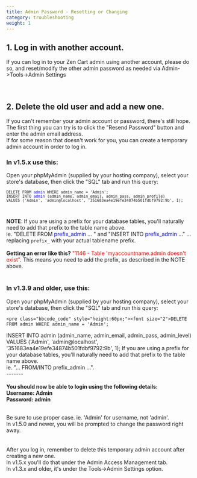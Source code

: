 ```yaml
---
title: Admin Password - Resetting or Changing
category: troubleshooting
weight: 1
---
```

## 1. Log in with another account. 
If you can log in to your Zen Cart admin using another account,  please do so, and reset/modify the other admin password as needed via  Admin-&gt;Tools-&gt;Admin Settings<br>
 <br>
<br>

## 2. Delete the old user and add a new one. 
If you can't remember your admin account or password, there's still hope.<br>
The first thing you can try is to click the "Resend Password" button and enter the admin email address.<br>
If for some reason that doesn't work for you, you can create a temporary admin account in order to log in. <br>
 <h3>In v1.5.x use this:</h3> Open your phpMyAdmin (supplied by your hosting company), select your   store's database, then click the "SQL" tab and run this query: 
	<pre class="bbcode_code" style="height:60px;"><font size="2">DELETE FROM <font color="#0000ff">admin</font> WHERE admin_name = 'Admin'; 
INSERT INTO <font color="#0000ff">admin</font> (admin_name, admin_email, admin_pass, admin_profile) 
VALUES ('Admin', 'admin@localhost', '351683ea4e19efe34874b501fdbf9792:9b', 1);</font></pre>

<b>NOTE</b>: If you are using a prefix for your database tables,</font> you'll naturally need to add that prefix to the table name above. <br>
ie. "DELETE FROM <font color="#0000ff">prefix_admin</font> ... " and "INSERT INTO <font color="#0000ff">prefix_admin</font> ..." ... replacing `prefix_` with your actual tablename prefix.<br>
<br>
<b>Getting an error like this?</b> <font color="#ff0000">"1146 - Table 'myaccountname.admin doesn't exist"</font>. This means you need to add the prefix, as described in the NOTE above.<br>
<br>
 <h3>In v1.3.9 and older, use this:</h3> Open your phpMyAdmin (supplied by your hosting company), select your   store's database, then click the "SQL" tab and run this query:<br>

	<pre class="bbcode_code" style="height:60px;"><font size="2">DELETE FROM admin WHERE admin_name = 'Admin'; 
INSERT INTO admin (admin_name, admin_email, admin_pass, admin_level) 
VALUES ('Admin', 'admin@localhost', '351683ea4e19efe34874b501fdbf9792:9b', 1);</font></pre>
If you are using a prefix for your database tables, you'll naturally need to add that prefix to the table name above. <br>
ie. "... FROM/INTO prefix_admin ...".<br>
 -------<br>
<br>
<b>You should now be able to login using the following details: <br>
</b><b>Username: Admin<br>
 Password: admin </b><br><br />

Be sure to use proper case. ie. 'Admin' for username, not 'admin'. <br>
In v1.5.0 and newer, you will be prompted to change the password right away.<br>
<br>
 <br>
 After you log in, remember to delete this temporary admin account after creating a new one.<br>
In v1.5.x you'll do that under the Admin Access Management tab.<br>
In v1.3.x and older, it's under the Tools-&gt;Admin Settings option.

